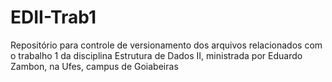 # EDII-Trab1
Repositório para controle de versionamento dos arquivos relacionados com o trabalho 1 da disciplina Estrutura de Dados II, ministrada por Eduardo Zambon, na Ufes, campus de Goiabeiras
